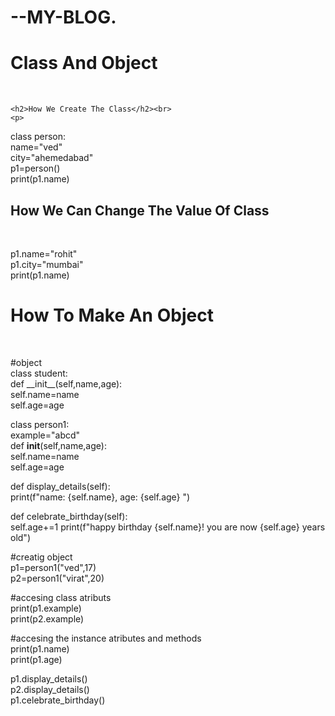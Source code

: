 <!DOCTYPE html>
<html lang="en">
<head>
    <h1>--MY-BLOG.</h1>
    <h1>Class And Object</h1><br>
    
    <h2>How We Create The Class</h2><br>
    <p>
class person:<br>
name="ved"<br>
city="ahemedabad"<br>
p1=person()<br>
print(p1.name)<br>
    </p>
    <h2>How We Can Change The Value Of Class</h2><br>
    <p>
    p1.name="rohit"<br>
    p1.city="mumbai"<br>
    print(p1.name) <br> 
</p>
<h1>How To Make An Object</h1><br>
<p>
    #object<br>
class student:<br>
    def __init__(self,name,age):<br>
        self.name=name<br>
        self.age=age<br>


class person1:<br>
    example="abcd"<br>
 def __init__(self,name,age):<br>
        self.name=name<br>
        self.age=age<br>

 def display_details(self):<br>
     print(f"name: {self.name}, age: {self.age} ")<br>

def celebrate_birthday(self):<br>
    self.age+=1
    print(f"happy birthday {self.name}! you are now {self.age} years old")<br>

#creatig object<br>
p1=person1("ved",17)<br>
p2=person1("virat",20)<br>


#accesing class atributs<br>
print(p1.example)<br>
print(p2.example)<br>

#accesing the instance atributes and methods<br>
print(p1.name)<br>
print(p1.age)<br>

p1.display_details()<br>
p2.display_details()<br>
p1.celebrate_birthday()<br>
</p>
</head>
<body>
    
</body>
</html>
